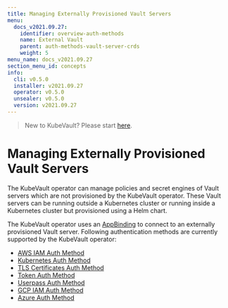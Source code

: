 ```yaml
---
title: Managing Externally Provisioned Vault Servers
menu:
  docs_v2021.09.27:
    identifier: overview-auth-methods
    name: External Vault
    parent: auth-methods-vault-server-crds
    weight: 5
menu_name: docs_v2021.09.27
section_menu_id: concepts
info:
  cli: v0.5.0
  installer: v2021.09.27
  operator: v0.5.0
  unsealer: v0.5.0
  version: v2021.09.27
---
```


> New to KubeVault? Please start [here](/docs/v2021.09.27/concepts/README).

# Managing Externally Provisioned Vault Servers

The KubeVault operator can manage policies and secret engines of Vault servers which are not provisioned by the KubeVault operator. These Vault servers can be running outside a Kubernetes cluster or running inside a Kubernetes cluster but provisioned using a Helm chart.

The KubeVault operator uses an [AppBinding](/docs/v2021.09.27/concepts/vault-server-crds/auth-methods/appbinding) to connect to an externally provisioned Vault server. Following authentication methods are currently supported by the KubeVault operator:

- [AWS IAM Auth Method](/docs/v2021.09.27/concepts/vault-server-crds/auth-methods/aws-iam)
- [Kubernetes Auth Method](/docs/v2021.09.27/concepts/vault-server-crds/auth-methods/kubernetes)
- [TLS Certificates Auth Method](/docs/v2021.09.27/concepts/vault-server-crds/auth-methods/tls)
- [Token Auth Method](/docs/v2021.09.27/concepts/vault-server-crds/auth-methods/token)
- [Userpass Auth Method](/docs/v2021.09.27/concepts/vault-server-crds/auth-methods/userpass)
- [GCP IAM Auth Method](/docs/v2021.09.27/concepts/vault-server-crds/auth-methods/gcp-iam)
- [Azure Auth Method](/docs/v2021.09.27/concepts/vault-server-crds/auth-methods/azure)
